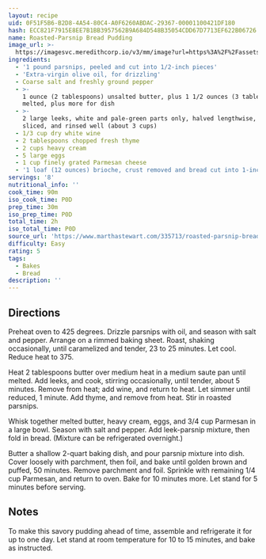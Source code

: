 ```yaml
---
layout: recipe
uid: 0F51F5B6-B2D8-4A54-80C4-A0F6260ABDAC-29367-00001100421DF180
hash: ECC821F7915E8EE7B1BB3957562B9A684D548B35054CDD67D7713EF622B06726
name: Roasted-Parsnip Bread Pudding
image_url: >-
  https://imagesvc.meredithcorp.io/v3/mm/image?url=https%3A%2F%2Fassets.marthastewart.com%2Fd25%2Fmd105195_1109_brdpudd_069%2Fmd105195_1109_brdpudd_069_hd.jpg&w=382&h=508.06&c=sc&poi=face&q=85
ingredients:
  - '1 pound parsnips, peeled and cut into 1/2-inch pieces'
  - 'Extra-virgin olive oil, for drizzling'
  - Coarse salt and freshly ground pepper
  - >-
    1 ounce (2 tablespoons) unsalted butter, plus 1 1/2 ounces (3 tablespoons),
    melted, plus more for dish
  - >-
    2 large leeks, white and pale-green parts only, halved lengthwise, thinly
    sliced, and rinsed well (about 3 cups)
  - 1/3 cup dry white wine
  - 2 tablespoons chopped fresh thyme
  - 2 cups heavy cream
  - 5 large eggs
  - 1 cup finely grated Parmesan cheese
  - '1 loaf (12 ounces) brioche, crust removed and bread cut into 1-inch cubes'
servings: '8'
nutritional_info: ''
cook_time: 90m
iso_cook_time: P0D
prep_time: 30m
iso_prep_time: P0D
total_time: 2h
iso_total_time: P0D
source_url: 'https://www.marthastewart.com/335713/roasted-parsnip-bread-pudding'
difficulty: Easy
rating: 5
tags:
  - Bakes
  - Bread
description: ''
---
```

## Directions

Preheat oven to 425 degrees. Drizzle parsnips with oil, and season with salt and pepper. Arrange on a rimmed baking sheet. Roast, shaking occasionally, until caramelized and tender, 23 to 25 minutes. Let cool. Reduce heat to 375.

Heat 2 tablespoons butter over medium heat in a medium saute pan until melted. Add leeks, and cook, stirring occasionally, until tender, about 5 minutes. Remove from heat; add wine, and return to heat. Let simmer until reduced, 1 minute. Add thyme, and remove from heat. Stir in roasted parsnips.

Whisk together melted butter, heavy cream, eggs, and 3/4 cup Parmesan in a large bowl. Season with salt and pepper. Add leek-parsnip mixture, then fold in bread. (Mixture can be refrigerated overnight.)

Butter a shallow 2-quart baking dish, and pour parsnip mixture into dish. Cover loosely with parchment, then foil, and bake until golden brown and puffed, 50 minutes. Remove parchment and foil. Sprinkle with remaining 1/4 cup Parmesan, and return to oven. Bake for 10 minutes more. Let stand for 5 minutes before serving.
## Notes

To make this savory pudding ahead of time, assemble and refrigerate it for up to one day. Let stand at room temperature for 10 to 15 minutes, and bake as instructed.

